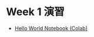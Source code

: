   # Week 1 演習

  - [Hello World Notebook (Colab)](https://colab.research.google.com/drive/1KxYq3OSpeeeywJI_RCw3_z_bLAZwi_yJ?usp=sharing)
